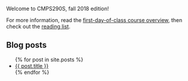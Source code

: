 Welcome to CMPS290S, fall 2018 edition!

For more information, read the [first-day-of-class course overview](course-overview.html), then check out the [reading list](readings.html).

## Blog posts

<ul>
  {% for post in site.posts %}
    <li>
      <a href="{{ post.url | prepend:site.baseurl }}">{{ post.title }}</a>
    </li>
  {% endfor %}
</ul>

